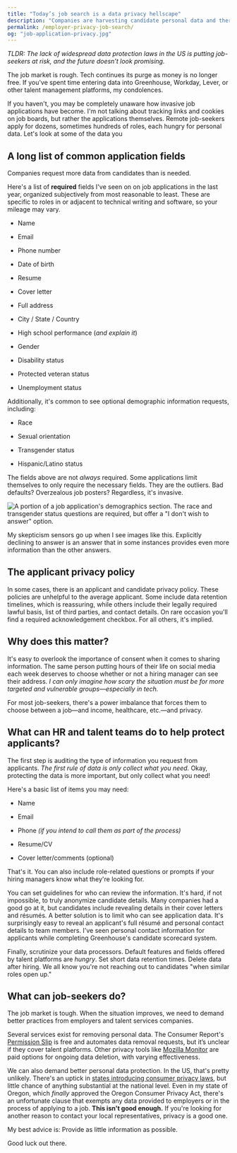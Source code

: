 ```yaml
---
title: "Today’s job search is a data privacy hellscape"
description: "Companies are harvesting candidate personal data and there's not much we can do about it."
permalink: /employer-privacy-job-search/
og: "job-application-privacy.jpg"
---
```


_TLDR: The lack of widespread data protection laws in the US is putting job-seekers at risk, and the future doesn’t look promising._

The job market is rough. Tech continues its purge as money is no longer free. If you've spent time entering data into Greenhouse, Workday, Lever, or other talent management platforms, my condolences.

If you haven't, you may be completely unaware how invasive job applications have become. I'm not talking about tracking links and cookies on job boards, but rather the applications themselves. Remote job-seekers apply for dozens, sometimes hundreds of roles, each hungry for personal data. Let's look at some of the data you

## A long list of common application fields

Companies request more data from candidates than is needed.

Here's a list of **required** fields I've seen on on job applications in the last year, organized subjectively from most reasonable to least. These are specific to roles in or adjacent to technical writing and software, so your mileage may vary.

- Name

- Email

- Phone number

- Date of birth

- Resume

- Cover letter

- Full address

- City / State / Country

- High school performance (_and explain it_)

- Gender

- Disability status

- Protected veteran status

- Unemployment status

Additionally, it's common to see optional demographic information requests, including:

- Race

- Sexual orientation

- Transgender status

- Hispanic/Latino status

The fields above are not _always_ required. Some applications limit themselves to only require the necessary fields. They are the outliers. Bad defaults? Overzealous job posters? Regardless, it's invasive.

![A portion of a job application's demographics section. The race and transgender status questions are required, but offer a "I don't wish to answer" option.](/assets/img/optional-required.png)

My skepticism sensors go up when I see images like this. Explicitly declining to answer is an answer that in some instances provides even more information than the other answers.

## The applicant privacy policy

In some cases, there is an applicant and candidate privacy policy. These policies are unhelpful to the average applicant. Some include data retention timelines, which is reassuring, while others include their legally required lawful basis, list of third parties, and contact details. On rare occasion you'll find a required acknowledgement checkbox. For all others, it's implied.

## Why does this matter?

It's easy to overlook the importance of consent when it comes to sharing information. The same person putting hours of their life on social media each week deserves to choose whether or not a hiring manager can see their address. _I can only imagine how scary the situation must be for more targeted and vulnerable groups—especially in tech._

For most job-seekers, there's a power imbalance that forces them to choose between a job—and income, healthcare, etc.—and privacy.

## What can HR and talent teams do to help protect applicants?

The first step is auditing the type of information you request from applicants. _The first rule of data is only collect what you need._ Okay, protecting the data is more important, but only collect what you need!

Here's a basic list of items you may need:

- Name

- Email

- Phone _(if you intend to call them as part of the process)_

- Resume/CV

- Cover letter/comments (optional)

That's it. You can also include role-related questions or prompts if your hiring managers know what they're looking for.

You can set guidelines for who can review the information. It's hard, if not impossible, to truly anonymize candidate details. Many companies had a good go at it, but candidates include revealing details in their cover letters and résumés. A better solution is to limit who can see application data. It's surprisingly easy to reveal an applicant's full résumé and personal contact details to team members. I've seen personal contact information for applicants while completing Greenhouse's candidate scorecard system.

Finally, scrutinize your data processors. Default features and fields offered by talent platforms are _hungry_. Set short data retention times. Delete data after hiring. We all know you're not reaching out to candidates "when similar roles open up."

## What can job-seekers do?

The job market is tough. When the situation improves, we need to demand better practices from employers and talent services companies.

Several services exist for removing personal data. The Consumer Report's [Permission Slip](https://www.permissionslipcr.com/) is free and automates data removal requests, but it’s unclear if they cover talent platforms. Other privacy tools like [Mozilla Monitor](https://monitor.mozilla.org) are paid options for ongoing data deletion, with varying effectiveness.

We can also demand better personal data protection. In the US, that's pretty unlikely. There's an uptick in [states introducing consumer privacy laws](https://iapp.org/resources/article/us-state-privacy-legislation-tracker/), but little chance of anything substantial at the national level. Even in my state of Oregon, which _finally_ approved the Oregon Consumer Privacy Act, there's an unfortunate clause that exempts any data provided to employers or in the process of applying to a job. **This isn't good enough.** If you're looking for another reason to contact your local representatives, privacy is a good one.

My best advice is: Provide as little information as possible.

Good luck out there.